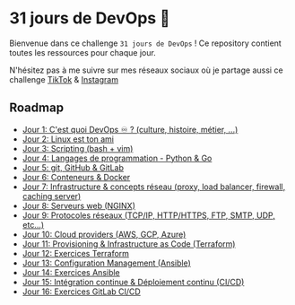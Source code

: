 # 31 jours de DevOps 🚀

Bienvenue dans ce challenge `31 jours de DevOps` ! Ce repository contient toutes les ressources pour chaque jour.

N'hésitez pas à me suivre sur mes réseaux sociaux où je partage aussi ce challenge [TikTok](https://www.tiktok.com/@hugo.log_) & [Instagram](https://www.instagram.com/hugo.log_/)

## Roadmap

- [Jour 1: C'est quoi DevOps ♾️ ? (culture, histoire, métier, ...)](./jour-1.md)
- [Jour 2: Linux est ton ami](./jour-2.md)
- [Jour 3: Scripting (bash + vim)](./jour-3.md)
- [Jour 4: Langages de programmation - Python & Go](./jour-4.md)
- [Jour 5: git, GitHub & GitLab](./jour-5.md)
- [Jour 6: Conteneurs & Docker](./jour-6.md)
- [Jour 7: Infrastructure & concepts réseau (proxy, load balancer, firewall, caching server)](./jour-7.md)
- [Jour 8: Serveurs web (NGINX)](./jour-8.md)
- [Jour 9: Protocoles réseaux (TCP/IP, HTTP/HTTPS, FTP, SMTP, UDP, etc...)](./jour-9.md)
- [Jour 10: Cloud providers (AWS, GCP, Azure)](./jour-10.md)
- [Jour 11: Provisioning & Infrastructure as Code (Terraform)](./jour-11.md)
- [Jour 12: Exercices Terraform](./jour-12/README.md)
- [Jour 13: Configuration Management (Ansible)](./jour-13.md)
- [Jour 14: Exercices Ansible](./jour-14/README.md)
- [Jour 15: Intégration continue & Déploiement continu (CI/CD)](./jour-15.md)
- [Jour 16: Exercices GitLab CI/CD](./jour-16/README.md)